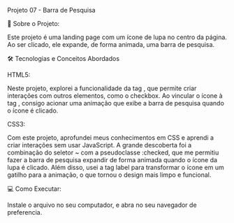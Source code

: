 Projeto 07 - Barra de Pesquisa

🚀 Sobre o Projeto:

Este projeto é uma landing page com um ícone de lupa no centro da página. Ao ser clicado, ele expande, de forma animada, uma barra de pesquisa.

🛠️ Tecnologias e Conceitos Abordados

HTML5:

Neste projeto, explorei a funcionalidade da tag <label>, que permite criar interações com outros elementos, como o checkbox. Ao vincular o ícone à tag <label>, consigo acionar uma animação que exibe a barra de pesquisa quando o ícone é clicado.

CSS3:

Com este projeto, aprofundei meus conhecimentos em CSS e aprendi a criar interações sem usar JavaScript. A grande descoberta foi a combinação do seletor ~ com a pseudoclasse :checked, que me permitiu fazer a barra de pesquisa expandir de forma animada quando o ícone da lupa é clicado. Além disso, usei a tag label para transformar o ícone em um gatilho para a animação, o que tornou o design mais limpo e funcional.

💻 Como Executar:

Instale o arquivo no seu computador, e abra no seu navegador de preferencia.
